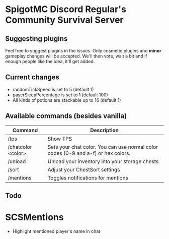 # SpigotMC Discord Regular's Community Survival Server

## Suggesting plugins
Feel free to suggest plugins in the issues. Only cosmetic plugins and **minor** gameplay changes will be accepted. We'll then vote, wait a bit and if enough people like the idea, it'll get added.

## Current changes
- randomTickSpeed is set to 5 (default 1)
- payerSleepPercentage is set to 1 (default 100)
- All kinds of potions are stackable up to 16 (default 1)

## Available commands (besides vanilla)
| Command               | Description                                                                       |
|-----------------------|-----------------------------------------------------------------------------------|
| /tps                  | Show TPS                                                                          |
| /chatcolor &lt;color> | Sets your chat color. You can use normal color codes (0-9 and a-f) or hex colors. |
| /unload | Unload your inventory into your storage chests |
| /sort | Adjust your ChestSort settings |
| /mentions | Toggles notifications for mentions |

## Todo
# SCSMentions
- Highlight mentioned player's name in chat
